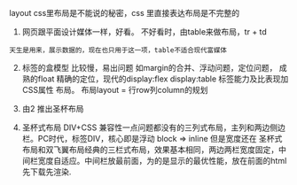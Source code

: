 layout
  css里布局是不能说的秘密，css 里直接表达布局是不完整的
  1. 网页跟平面设计媒体一样，好看。
    不好看时，由table来做布局，tr + td

    天生是用来，展示数据的，现在也只用于这一项，table不适合现代富媒体
  2. 标签的盒模型 比较慢，易出问题 
    如margin的合并、浮动问题，定位问题，
    成熟的float 精确的定位，现代的display:flex  display:table
    标签能力及比表现加CSS属性 布局。
    布局layout = 行row列column的规划

  3. 由2 推出圣杯布局

  4. 圣杯式布局 DIV+CSS 
    兼容性一点问题都没有的三列式布局，主列和两边侧边栏。PC时代，标签DIV，核心即是浮动 block => inline 但是宽度还在
    圣杯式布局和双飞翼布局经典的三栏式布局，效果基本相同，两边两栏宽度固定，中间栏宽度自适应。中间栏放最前面，为的是显示的最优性能，放在前面的html先下载先渲染.